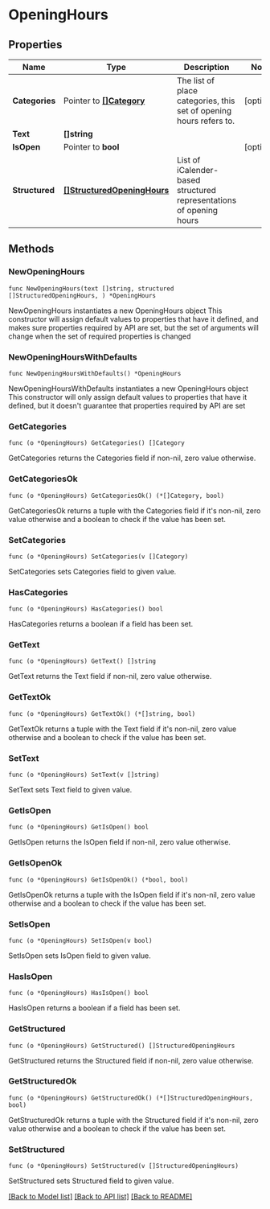 # OpeningHours

## Properties

Name | Type | Description | Notes
------------ | ------------- | ------------- | -------------
**Categories** | Pointer to [**[]Category**](Category.md) | The list of place categories, this set of opening hours refers to. | [optional] 
**Text** | **[]string** |  | 
**IsOpen** | Pointer to **bool** |  | [optional] 
**Structured** | [**[]StructuredOpeningHours**](StructuredOpeningHours.md) | List of iCalender-based structured representations of opening hours | 

## Methods

### NewOpeningHours

`func NewOpeningHours(text []string, structured []StructuredOpeningHours, ) *OpeningHours`

NewOpeningHours instantiates a new OpeningHours object
This constructor will assign default values to properties that have it defined,
and makes sure properties required by API are set, but the set of arguments
will change when the set of required properties is changed

### NewOpeningHoursWithDefaults

`func NewOpeningHoursWithDefaults() *OpeningHours`

NewOpeningHoursWithDefaults instantiates a new OpeningHours object
This constructor will only assign default values to properties that have it defined,
but it doesn't guarantee that properties required by API are set

### GetCategories

`func (o *OpeningHours) GetCategories() []Category`

GetCategories returns the Categories field if non-nil, zero value otherwise.

### GetCategoriesOk

`func (o *OpeningHours) GetCategoriesOk() (*[]Category, bool)`

GetCategoriesOk returns a tuple with the Categories field if it's non-nil, zero value otherwise
and a boolean to check if the value has been set.

### SetCategories

`func (o *OpeningHours) SetCategories(v []Category)`

SetCategories sets Categories field to given value.

### HasCategories

`func (o *OpeningHours) HasCategories() bool`

HasCategories returns a boolean if a field has been set.

### GetText

`func (o *OpeningHours) GetText() []string`

GetText returns the Text field if non-nil, zero value otherwise.

### GetTextOk

`func (o *OpeningHours) GetTextOk() (*[]string, bool)`

GetTextOk returns a tuple with the Text field if it's non-nil, zero value otherwise
and a boolean to check if the value has been set.

### SetText

`func (o *OpeningHours) SetText(v []string)`

SetText sets Text field to given value.


### GetIsOpen

`func (o *OpeningHours) GetIsOpen() bool`

GetIsOpen returns the IsOpen field if non-nil, zero value otherwise.

### GetIsOpenOk

`func (o *OpeningHours) GetIsOpenOk() (*bool, bool)`

GetIsOpenOk returns a tuple with the IsOpen field if it's non-nil, zero value otherwise
and a boolean to check if the value has been set.

### SetIsOpen

`func (o *OpeningHours) SetIsOpen(v bool)`

SetIsOpen sets IsOpen field to given value.

### HasIsOpen

`func (o *OpeningHours) HasIsOpen() bool`

HasIsOpen returns a boolean if a field has been set.

### GetStructured

`func (o *OpeningHours) GetStructured() []StructuredOpeningHours`

GetStructured returns the Structured field if non-nil, zero value otherwise.

### GetStructuredOk

`func (o *OpeningHours) GetStructuredOk() (*[]StructuredOpeningHours, bool)`

GetStructuredOk returns a tuple with the Structured field if it's non-nil, zero value otherwise
and a boolean to check if the value has been set.

### SetStructured

`func (o *OpeningHours) SetStructured(v []StructuredOpeningHours)`

SetStructured sets Structured field to given value.



[[Back to Model list]](../README.md#documentation-for-models) [[Back to API list]](../README.md#documentation-for-api-endpoints) [[Back to README]](../README.md)


